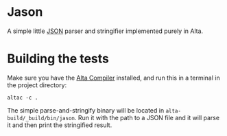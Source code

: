 # Jason
A simple little [JSON](https://www.json.org/) parser and stringifier implemented purely in Alta.

# Building the tests
Make sure you have the [Alta Compiler](https://github.com/alta-lang/alta) installed, and run this in a terminal in the project directory:
```alta
altac -c .
```
The simple parse-and-stringify binary will be located in `alta-build/_build/bin/jason`.
Run it with the path to a JSON file and it will parse it and then print the stringified result.
